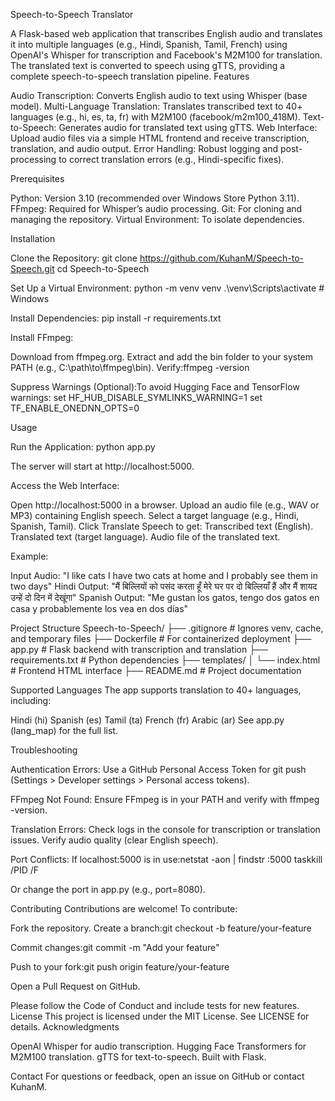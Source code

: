 Speech-to-Speech Translator

A Flask-based web application that transcribes English audio and translates it into multiple languages (e.g., Hindi, Spanish, Tamil, French) using OpenAI's Whisper for transcription and Facebook's M2M100 for translation. The translated text is converted to speech using gTTS, providing a complete speech-to-speech translation pipeline.
Features

Audio Transcription: Converts English audio to text using Whisper (base model).
Multi-Language Translation: Translates transcribed text to 40+ languages (e.g., hi, es, ta, fr) with M2M100 (facebook/m2m100_418M).
Text-to-Speech: Generates audio for translated text using gTTS.
Web Interface: Upload audio files via a simple HTML frontend and receive transcription, translation, and audio output.
Error Handling: Robust logging and post-processing to correct translation errors (e.g., Hindi-specific fixes).

Prerequisites

Python: Version 3.10 (recommended over Windows Store Python 3.11).
FFmpeg: Required for Whisper’s audio processing.
Git: For cloning and managing the repository.
Virtual Environment: To isolate dependencies.

Installation

Clone the Repository:
git clone https://github.com/KuhanM/Speech-to-Speech.git
cd Speech-to-Speech


Set Up a Virtual Environment:
python -m venv venv
.\venv\Scripts\activate  # Windows


Install Dependencies:
pip install -r requirements.txt


Install FFmpeg:

Download from ffmpeg.org.
Extract and add the bin folder to your system PATH (e.g., C:\path\to\ffmpeg\bin).
Verify:ffmpeg -version




Suppress Warnings (Optional):To avoid Hugging Face and TensorFlow warnings:
set HF_HUB_DISABLE_SYMLINKS_WARNING=1
set TF_ENABLE_ONEDNN_OPTS=0



Usage

Run the Application:
python app.py

The server will start at http://localhost:5000.

Access the Web Interface:

Open http://localhost:5000 in a browser.
Upload an audio file (e.g., WAV or MP3) containing English speech.
Select a target language (e.g., Hindi, Spanish, Tamil).
Click Translate Speech to get:
Transcribed text (English).
Translated text (target language).
Audio file of the translated text.




Example:

Input Audio: "I like cats I have two cats at home and I probably see them in two days"
Hindi Output: "मैं बिल्लियों को पसंद करता हूँ मेरे घर पर दो बिल्लियाँ हैं और मैं शायद उन्हें दो दिन में देखूंगा"
Spanish Output: "Me gustan los gatos, tengo dos gatos en casa y probablemente los vea en dos días"



Project Structure
Speech-to-Speech/
├── .gitignore              # Ignores venv, cache, and temporary files
├── Dockerfile              # For containerized deployment
├── app.py                  # Flask backend with transcription and translation
├── requirements.txt        # Python dependencies
├── templates/
│   └── index.html          # Frontend HTML interface
├── README.md               # Project documentation

Supported Languages
The app supports translation to 40+ languages, including:

Hindi (hi)
Spanish (es)
Tamil (ta)
French (fr)
Arabic (ar)
See app.py (lang_map) for the full list.

Troubleshooting

Authentication Errors:
Use a GitHub Personal Access Token for git push (Settings > Developer settings > Personal access tokens).


FFmpeg Not Found:
Ensure FFmpeg is in your PATH and verify with ffmpeg -version.


Translation Errors:
Check logs in the console for transcription or translation issues.
Verify audio quality (clear English speech).


Port Conflicts:
If localhost:5000 is in use:netstat -aon | findstr :5000
taskkill /PID <pid> /F


Or change the port in app.py (e.g., port=8080).



Contributing
Contributions are welcome! To contribute:

Fork the repository.
Create a branch:git checkout -b feature/your-feature


Commit changes:git commit -m "Add your feature"


Push to your fork:git push origin feature/your-feature


Open a Pull Request on GitHub.

Please follow the Code of Conduct and include tests for new features.
License
This project is licensed under the MIT License. See LICENSE for details.
Acknowledgments

OpenAI Whisper for audio transcription.
Hugging Face Transformers for M2M100 translation.
gTTS for text-to-speech.
Built with Flask.

Contact
For questions or feedback, open an issue on GitHub or contact KuhanM.